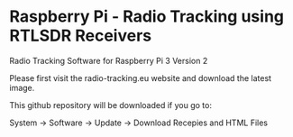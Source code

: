 # Raspberry Pi - Radio Tracking using RTLSDR Receivers
Radio Tracking Software for Raspberry Pi 3 Version 2

Please first visit the radio-tracking.eu website and download the latest image.

This github repository will be downloaded if you go to:

System -> Software -> Update -> Download Recepies and HTML Files
